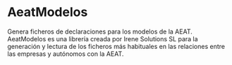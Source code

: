 # AeatModelos
Genera ficheros de declaraciones para los modelos de la AEAT. AeatModelos es una librería creada por Irene Solutions SL para la generación y lectura de los ficheros más habituales en las relaciones entre las empresas y autónomos con la AEAT.

